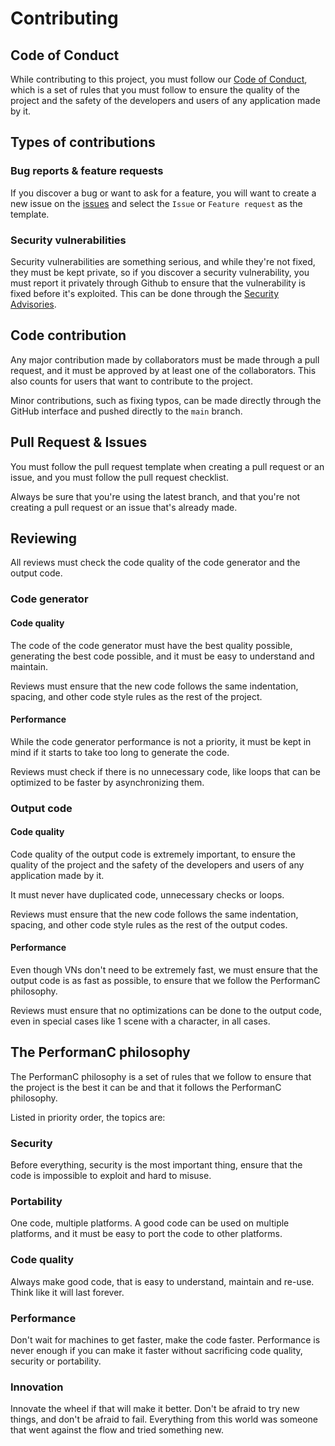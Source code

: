 # Contributing

## Code of Conduct

While contributing to this project, you must follow our [Code of Conduct](CODE_OF_CONDUCT.md), which is a set of rules that you must follow to ensure the quality of the project and the safety of the developers and users of any application made by it.

## Types of contributions

### Bug reports & feature requests

If you discover a bug or want to ask for a feature, you will want to create a new issue on the [issues](https://github.com/PerformanC/PerforVNMaker/issues/new) and select the `Issue` or `Feature request` as the template.

### Security vulnerabilities

Security vulnerabilities are something serious, and while they're not fixed, they must be kept private, so if you discover a security vulnerability, you must report it privately through Github to ensure that the vulnerability is fixed before it's exploited. This can be done through the [Security Advisories](https://github.com/PerformanC/PerforVNMaker/security/advisories/new).

## Code contribution

Any major contribution made by collaborators must be made through a pull request, and it must be approved by at least one of the collaborators. This also counts for users that want to contribute to the project.

Minor contributions, such as fixing typos, can be made directly through the GitHub interface and pushed directly to the `main` branch.

## Pull Request & Issues

You must follow the pull request template when creating a pull request or an issue, and you must follow the pull request checklist.

Always be sure that you're using the latest branch, and that you're not creating a pull request or an issue that's already made.

## Reviewing

All reviews must check the code quality of the code generator and the output code.

### Code generator

#### Code quality

The code of the code generator must have the best quality possible, generating the best code possible, and it must be easy to understand and maintain.

Reviews must ensure that the new code follows the same indentation, spacing, and other code style rules as the rest of the project.

#### Performance

While the code generator performance is not a priority, it must be kept in mind if it starts to take too long to generate the code.

Reviews must check if there is no unnecessary code, like loops that can be optimized to be faster by asynchronizing them.

### Output code

#### Code quality

Code quality of the output code is extremely important, to ensure the quality of the project and the safety of the developers and users of any application made by it.

It must never have duplicated code, unnecessary checks or loops.

Reviews must ensure that the new code follows the same indentation, spacing, and other code style rules as the rest of the output codes.

#### Performance

Even though VNs don't need to be extremely fast, we must ensure that the output code is as fast as possible, to ensure that we follow the PerformanC philosophy.

Reviews must ensure that no optimizations can be done to the output code, even in special cases like 1 scene with a character, in all cases.

## The PerformanC philosophy

The PerformanC philosophy is a set of rules that we follow to ensure that the project is the best it can be and that it follows the PerformanC philosophy.

Listed in priority order, the topics are:

### Security

Before everything, security is the most important thing, ensure that the code is impossible to exploit and hard to misuse.

### Portability

One code, multiple platforms. A good code can be used on multiple platforms, and it must be easy to port the code to other platforms.

### Code quality

Always make good code, that is easy to understand, maintain and re-use. Think like it will last forever.

### Performance

Don't wait for machines to get faster, make the code faster. Performance is never enough if you can make it faster without sacrificing code quality, security or portability.

### Innovation

Innovate the wheel if that will make it better. Don't be afraid to try new things, and don't be afraid to fail. Everything from this world was someone that went against the flow and tried something new.
